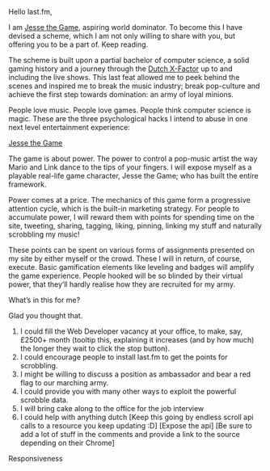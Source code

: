 Hello last.fm,

I am [Jesse the Game](http://www.last.fm/user/jessethegame), aspiring world dominator. To become this I have devised a scheme, which I am not only willing to share with you, but offering you to be a part of. Keep reading.

The scheme is built upon a partial bachelor of computer science, a solid gaming history and a journey through the [Dutch X-Factor](http://youtube.com/jesseinliveshow) up to and including the live shows. This last feat allowed me to peek behind the scenes and inspired me to break the music industry; break pop-culture and achieve the first step towards domination: an army of loyal minions.

People love music. People love games. People think computer science is magic. These are the three psychological hacks I intend to abuse in one next level entertainment experience:

[Jesse the Game](http://jessethegame.net)

The game is about power. The power to control a pop-music artist the way Mario and Link dance to the tips of your fingers. I will expose myself as a playable real-life game character, Jesse the Game; who has built the entire framework.

Power comes at a price. The mechanics of this game form a progressive attention cycle, which is the built-in marketing strategy. For people to accumulate power, I will reward them with points for spending time on the site, tweeting, sharing, tagging, liking, pinning, linking my stuff and naturally scrobbling my music!

These points can be spent on various forms of assignments presented on my site by either myself or the crowd. These I will in return, of course, execute. Basic gamification elements like leveling and badges will amplify the game experience. People hooked will be so blinded by their virtual power, that they’ll hardly realise how they are recruited for my army.

What’s in this for me?

Glad you thought that.
1. I could fill the Web Developer vacancy at your office, to make, say, £2500+ month (tooltip this, explaining it increases (and by how much) the longer they wait to click the stop button).
2. I could encourage people to install last.fm to get the points for scrobbling.
3. I might be willing to discuss a position as ambassador and bear a red flag to our marching army.
4. I could provide you with many other ways to exploit the powerful scrobble data.
5. I will bring cake along to the office for the job interview
6. I could help with anything dutch
[Keep this going by endless scroll api calls to a resource you keep updating :D]
[Expose the api]
[Be sure to add a lot of stuff in the comments and provide a link to the source depending on their Chrome]

Responsiveness

